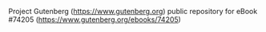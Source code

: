 Project Gutenberg (https://www.gutenberg.org) public repository for eBook #74205 (https://www.gutenberg.org/ebooks/74205)
